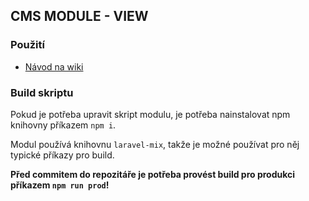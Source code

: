 ## CMS MODULE - VIEW

### Použití

- [Návod na wiki](https://bitbucket.org/simplo-cz/simplo-cms/wiki/Modul%20View)

### Build skriptu

Pokud je potřeba upravit skript modulu, je potřeba nainstalovat npm knihovny příkazem `npm i`.

Modul používá knihovnu `laravel-mix`, takže je možné používat pro něj typické příkazy pro build.

**Před commitem do repozitáře je potřeba provést build pro produkci příkazem `npm run prod`!**
